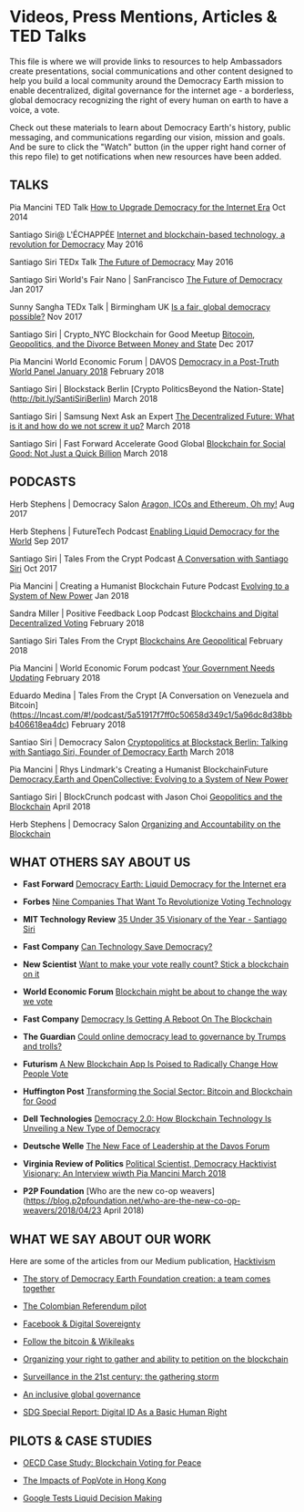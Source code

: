 # **Videos, Press Mentions, Articles & TED Talks**

This file is where we will provide links to resources to help Ambassadors create presentations, social communications and other content designed to help you build a local community around the Democracy Earth mission to enable decentralized, digital governance for the internet age - a borderless, global democracy recognizing the right of every human on earth to have a voice, a vote. 

Check out these materials to learn about Democracy Earth's history, public messaging, and communications regarding our vision, mission and goals. And be sure to click the "Watch" button (in the upper right hand corner of this repo file) to get notifications when new resources have been added. 


## **TALKS**

Pia Mancini TED Talk [How to Upgrade Democracy for the Internet Era](https://www.ted.com/talks/pia_mancini_how_to_upgrade_democracy_for_the_internet_era) Oct 2014 

Santiago Siri@ L'ÉCHAPPÉE  [Internet and blockchain-based technology, a revolution for Democracy](https://www.youtube.com/watch?v=UajbQTHnTfM) May 2016 

Santiago Siri TEDx Talk [The Future of Democracy](https://www.youtube.com/watch?v=yGmGWZCE4h0) May 2016

Santiago Siri World's Fair Nano | SanFrancisco [The Future of Democracy](https://www.youtube.com/watch?v=HaKrFmnvAfs) Jan 2017 

Sunny Sangha TEDx Talk | Birmingham UK [Is a fair, global democracy possible?](https://www.youtube.com/watch?v=tsz7MjMJ5J8) Nov 2017

Santiago Siri | Crypto_NYC Blockchain for Good Meetup [Bitocoin, Geopolitics, and the Divorce Between Money and State](https://www.youtube.com/watch?v=7PuM3bKUcX0&t=1380s) Dec 2017

Pia Mancini World Economic Forum | DAVOS  [Democracy in a Post-Truth World Panel January 2018](https://www.weforum.org/events/world-economic-forum-annual-meeting-2018/sessions/rethinking-democracy-in-a-post-truth-era) February 2018

Santiago Siri | Blockstack Berlin [Crypto PoliticsBeyond the Nation-State] (http://bit.ly/SantiSiriBerlin) March 2018

Santiago Siri | Samsung Next Ask an Expert [The Decentralized Future: What is it and how do we not screw it up?](http://bit.ly/SamsungNext) March 2018

Santiago Siri | Fast Forward Accelerate Good Global [Blockchain for Social Good: Not Just a Quick Billion](http://bit.ly/SantiAccelr8Good) March 2018



## **PODCASTS**

Herb Stephens | Democracy Salon [Aragon, ICOs and Ethereum, Oh my!](https://soundcloud.com/user-561734241/democracy-salon-aragon-icos-and-ethereum-oh-my) Aug 2017

Herb Stephens | FutureTech Podcast [Enabling Liquid Democracy for the World](https://www.futuretechpodcast.com/podcasts/herb-stephens-president-of-democracy-earth-enabling-liquid-democracy-for-the-world/) Sep 2017

Santiago Siri | Tales From the Crypt Podcast [A Conversation with Santiago Siri](https://player.fm/series/tales-from-the-crypt/tales-from-the-crypt-3-a-conversation-with-santiago-siri) Oct 2017

Pia Mancini | Creating a Humanist Blockchain Future Podcast [Evolving to a System of New Power]( https://medium.com/@RhysLindmark/31-pia-mancini-democracyearth-and-opencollective-evolving-to-a-system-of-newpower-6de7f970ef2f) Jan 2018

Sandra Miller | Positive Feedback Loop Podcast [Blockchains and Digital Decentralized Voting](https://soundcloud.com/pflpodcast/ep-51-decentralized-voting-with-sandra-miller-from-democracyearth) February 2018

Santiago Siri  Tales From the Crypt [Blockchains Are Geopolitical](https://soundcloud.com/user-112937267/santiago-siri-blockchains-are-geopolitical) February 2018

Pia Mancini | World Economic Forum podcast [Your Government Needs Updating](http://bit.ly/YourGovUpdate) February 2018

Eduardo Medina | Tales From the Crypt [A Conversation on Venezuela and Bitcoin] (https://lncast.com/#!/podcast/5a51917f7ff0c50658d349c1/5a96dc8d38bbb406618ea4dc) February 2018

Santiao Siri | Democracy Salon [Cryptopolitics at Blockstack Berlin: Talking with Santiago Siri, Founder of Democracy Earth](https://soundcloud.com/user-561734241/cryptopolitics-at-blockstack) March 2018

Pia Mancini | Rhys Lindmark's Creating a Humanist BlockchainFuture [Democracy.Earth and OpenCollective: Evolving to a System of New Power](http://bit.ly/PiaManciniNewPowerSystems)

Santiago Siri | BlockCrunch podcast with Jason Choi [Geopolitics and the Blockchain](https://soundcloud.com/user-561734241/the-blockcrunch-podcast-with-santi-siri) April 2018

Herb Stephens | Democracy Salon [Organizing and Accountability on the Blockchain](http://bit.ly/HerbOrganizingBlockchains)



## **WHAT OTHERS SAY ABOUT US**

- **Fast Forward** [Democracy Earth: Liquid Democracy for the Internet era](https://www.ffwd.org/blog/democracy-earth/)

- **Forbes** [Nine Companies That Want To Revolutionize Voting Technology](https://www.forbes.com/sites/rebeccaheilweil1/2017/12/02/eight-companies-that-want-to-revolutionize-voting-technology/2/#377186466cf2)

- **MIT Technology Review** [35 Under 35 Visionary of the Year - Santiago Siri](https://www.technologyreview.es/listas/35-innovadores-con-menos-de-35/2017/visionarios/santiago-siri-argentina)

- **Fast Company** [Can Technology Save Democracy?](https://www.fastcompany.com/3068382/can-technology-save-democracy)

- **New Scientist** [Want to make your vote really count? Stick a blockchain on it](https://www.newscientist.com/article/mg23531424-500-bitcoin-tech-to-put-political-power-in-the-hands-of-voters/)

- **World Economic Forum** [Blockchain might be about to change the way we vote](https://www.weforum.org/agenda/2017/09/blockchain-could-be-about-to-change-how-you-vote)

- **Fast Company** [Democracy Is Getting A Reboot On The Blockchain](https://www.fastcompany.com/3062386/democracy-is-getting-a-reboot-on-the-blockchain)

- **The Guardian** [Could online democracy lead to governance by Trumps and trolls?](https://www.theguardian.com/sustainable-business/2016/oct/24/could-online-democracy-lead-to-governance-by-trumps-and-trolls)

- **Futurism** [A New Blockchain App Is Poised to Radically Change How People Vote](https://futurism.com/a-new-blockchain-app-is-poised-to-radically-change-how-people-vote/)

- **Huffington Post** [Transforming the Social Sector: Bitcoin and Blockchain for Good](https://www.huffingtonpost.com/entry/transforming-the-social-sector-bitcoin-and-blockchain_us_59c169e3e4b0f96732cbc9c7)

- **Dell Technologies** [Democracy 2.0: How Blockchain Technology Is Unveiling a New Type of Democracy](https://www.delltechnologies.com/en-us/perspectives/democracy-2-0-how-blockchain-technology-is-unveiling-a-new-type-of-democracy/)

- **Deutsche Welle** [The New Face of Leadership at the Davos Forum ](http://www.dw.com/en/the-new-face-of-leadership-at-the-davos-forum/a-42253887)

- **Virginia Review of Politics** [Political Scientist, Democracy Hacktivist Visionary: An Interview wiwth Pia Mancini March 2018](http://bit.ly/PiaVAReview)

- **P2P Foundation** [Who are the new co-op weavers](https://blog.p2pfoundation.net/who-are-the-new-co-op-weavers/2018/04/23 April 2018)

## **WHAT WE SAY ABOUT OUR WORK**

Here are some of the articles from our Medium publication, [Hacktivism](https://words.democracy.earth)

- [The story of Democracy Earth Foundation creation: a team comes together](https://words.democracy.earth/blockchain-liquid-democracy-and-the-end-of-the-outsider-a171a0e11816)

- [The Colombian Referendum pilot](https://words.democracy.earth/a-digital-referendum-for-colombias-diaspora-aeef071ec014)

- [Facebook & Digital Sovereignty](https://words.democracy.earth/facebook-digital-sovereignty-70697e47f50b)

- [Follow the bitcoin & Wikileaks](https://words.democracy.earth/follow-the-bitcoin-wikileaks-f2218dece347)

- [Organizing your right to gather and ability to petition on the blockchain](https://words.democracy.earth/organizing-your-right-to-gather-ability-to-petition-on-the-blockchain-c5412db5a008)

- [Surveillance in the 21st century: the gathering storm](https://words.democracy.earth/the-gathering-storm-eb0c6bbf3886)

- [An inclusive global governance](https://words.democracy.earth/an-inclusive-global-governance-769c2db4e87d)

- [SDG Special Report: Digital ID As a Basic Human Right](http://bit.ly/digitalIDrefugees)


##  **PILOTS & CASE STUDIES**

- [OECD Case Study: Blockchain Voting for Peace](https://www.oecd.org/gov/innovative-government/embracing-innovation-in-government-colombia.pdf)

- [The Impacts of PopVote in Hong Kong](https://docs.google.com/presentation/d/1ray5jGQdDkTU7YDa5V7mi9FAW4Acyvgck09r7vLU0kw/edit#slide=id.p)

- [Google Tests Liquid Decision Making](https://www.youtube.com/watch?v=I9Nt30DWPx8&feature=youtu.be)

